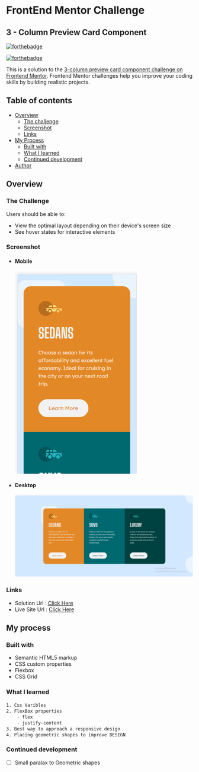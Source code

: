 # FrontEnd Mentor Challenge

## 3 - Column Preview Card Component

[![forthebadge](https://forthebadge.com/images/badges/uses-css.svg)](https://forthebadge.com) 

 [![forthebadge](https://forthebadge.com/images/badges/built-with-love.svg)](https://forthebadge.com)

This is a solution to the [3-column preview card component challenge on Frontend Mentor](https://www.frontendmentor.io/challenges/3column-preview-card-component-pH92eAR2-). Frontend Mentor challenges help you improve your coding skills by building realistic projects. 

## Table of contents

- [Overview](#overview)
  - [The challenge](#the-challenge)
  - [Screenshot](#screenshot)
  - [Links](#links)
- [My Process](#my-process)
  - [Built with](#built-with)
  - [What I learned](#what-i-learned)
  - [Continued development](#continued-development)
- [Author](#author)
## Overview

### The Challenge

Users should be able to:

- View the optimal layout depending on their device's screen size
- See hover states for interactive elements

### Screenshot

- #### Mobile
    ![Mobile](./screenshot/mobile.png)
- #### Desktop
    ![Desktop](./screenshot/desktop.png)

### Links

- Solution Url : [Click Here](https://github.com/masterpranay1/3-column-card-component)
- Live Site Url : [Click Here](https://masterpranay1.github.io/3-column-card-component/)

## My process

### Built with

- Semantic HTML5 markup
- CSS custom properties
- Flexbox
- CSS Grid

### What I learned

    1. Css Varibles
    2. FlexBox properties
        - flex
        - justify-content
    3. Best way to approach a responsive design
    4. Placing geometric shapes to improve DESIGN

### Continued development

- [ ]  Small paralax to Geometric shapes